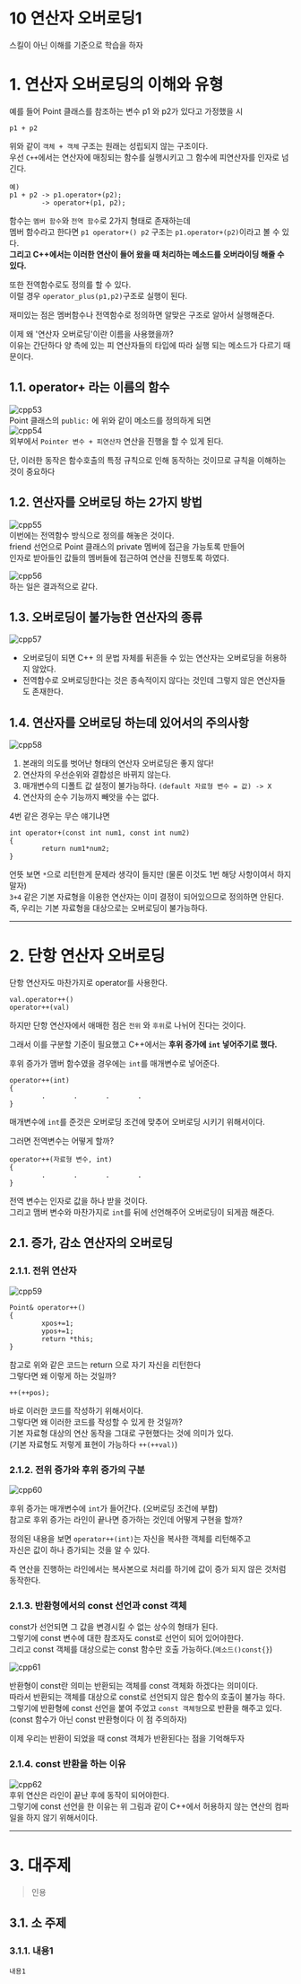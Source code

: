 10 연산자 오버로딩1
=======================
스킬이 아닌 이해를 기준으로 학습을 하자     
# 1. 연산자 오버로딩의 이해와 유형         
예를 들어 Point 클래스를 참조하는 변수 p1 와 p2가 있다고 가정했을 시     
```
p1 + p2
```
위와 같이 ```객체 + 객체``` 구조는 원래는 성립되지 않는 구조이다.            
우선 ```C++```에서는 연산자에 매칭되는 함수를 실행시키고 그 함수에 피연산자를 인자로 넘긴다.   
```
예)
p1 + p2 -> p1.operator+(p2);
        -> operator+(p1, p2);
```   
함수는 ```멤버 함수```와 ```전역 함수```로 2가지 형태로 존재하는데          
멤버 함수라고 한다면 ```p1 operator+() p2``` 구조는 ```p1.operator+(p2)```이라고 볼 수 있다.    
**그리고 C++에서는 이러한 연산이 들어 왔을 때 처리하는 메소드를 오버라이딩 해줄 수 있다.**        
  
또한 전역함수로도 정의를 할 수 있다.   
이럴 경우  ```operator_plus(p1,p2)```구조로 실행이 된다.        
   
재미있는 점은 멤버함수나 전역함수로 정의하면 알맞은 구조로 알아서 실행해준다.     
   
이제 왜 '연산자 오버로딩'이란 이름을 사용했을까?       
이유는 간단하다 양 측에 있는 피 연산자들의 타입에 따라 실행 되는 메소드가 다르기 때문이다.  

## 1.1. operator+ 라는 이름의 함수
![cpp53](https://user-images.githubusercontent.com/50267433/74907793-68e3ab80-53f7-11ea-8bd4-fc571e2d0638.PNG)    
Point 클래스의 ```public:``` 에 위와 같이 메소드를 정의하게 되면     
![cpp54](https://user-images.githubusercontent.com/50267433/74907542-e824af80-53f6-11ea-8133-54912833fddc.PNG)      
외부에서 ```Pointer 변수 + 피연산자``` 연산을 진행을 할 수 있게 된다.        
         
단, 이러한 동작은 함수호출의 특정 규칙으로 인해 동작하는 것이므로 규칙을 이해하는 것이 중요하다   
    
## 1.2. 연산자를 오버로딩 하는 2가지 방법  
![cpp55](https://user-images.githubusercontent.com/50267433/74907970-e7404d80-53f7-11ea-949f-2716870dc248.PNG)      
이번에는 전역함수 방식으로 정의를 해놓은 것이다.      
friend 선언으로 Point 클래스의 private 멤버에 접근을 가능토록 만들어   
인자로 받아들인 값들의 멤버들에 접근하여 연산을 진행토록 하였다.   
   
![cpp56](https://user-images.githubusercontent.com/50267433/74907983-edcec500-53f7-11ea-8d5a-f0a45c79b18e.PNG)   
하는 일은 결과적으로 같다.    
    
## 1.3. 오버로딩이 불가능한 연산자의 종류        
![cpp57](https://user-images.githubusercontent.com/50267433/74908332-f2e04400-53f8-11ea-8056-b3bb30ad969c.PNG)
   
* 오버로딩이 되면 C++ 의 문법 자체를 뒤흔들 수 있는 연산자는 오버로딩을 허용하지 않았다.   
* 전역함수로 오버로딩한다는 것은 종속적이지 않다는 것인데 그렇지 않은 연산자들도 존재한다.     
     
## 1.4. 연산자를 오버로딩 하는데 있어서의 주의사항  
![cpp58](https://user-images.githubusercontent.com/50267433/74908339-fa9fe880-53f8-11ea-8ba9-c9d7c0f23674.PNG)

1. 본래의 의도를 벗어난 형태의 연산자 오버로딩은 좋지 않다!   
2. 연산자의 우선순위와 결합성은 바뀌지 않는다.  
3. 매개변수의 디폴트 값 설정이 불가능하다. ```(default 자료형 변수 = 값) -> X ```  
4. 연산자의 순수 기능까지 빼앗을 수는 없다.   

4번 같은 경우는 무슨 얘기냐면 
```
int operator+(const int num1, const int num2)
{
        return num1*num2;    
}  
```
언뜻 보면 ```*```으로 리턴한게 문제라 생각이 들지만 (물론 이것도 1번 해당 사항이여서 하지 말자)        
```3+4``` 같은 기본 자료형을 이용한 연산자는 이미 결정이 되어있으므로 정의하면 안된다.       
즉, 우리는 기본 자료형을 대상으로는 오버로딩이 불가능하다.     
      
***
# 2. 단항 연산자 오버로딩   
단항 연산자도 마찬가지로 operator를 사용한다.  
```
val.operator++()
operator++(val)
```
하지만 단항 연산자에서 애매한 점은 ```전위``` 와 ```후위```로 나뉘어 진다는 것이다.         
        
그래서 이를 구분할 기준이 필요했고 C++에서는 **후위 증가에 ```int``` 넣어주기로 했다.**        
          
후위 증가가 맴버 함수였을 경우에는 ```int```를 매개변수로 넣어준다.                   
```
operator++(int)
{
        .       .       .       .       
}
```
매개변수에 ```int```를 준것은 오버로딩 조건에 맞추어 오버로딩 시키기 위해서이다.              
          
그러면 전역변수는 어떻게 할까?      
```    
operator++(자료형 변수, int)
{
        .       .       .       .       
}
```
전역 변수는 인자로 값을 하나 받을 것이다.       
그리고 맴버 변수와 마찬가지로 ```int```를 뒤에 선언해주어 오버로딩이 되게끔 해준다.         
           
## 2.1. 증가, 감소 연산자의 오버로딩  
### 2.1.1. 전위 연산자   
![cpp59](https://user-images.githubusercontent.com/50267433/74913448-fe853800-5403-11ea-8647-84b343be916e.PNG)     
          
```
Point& operator++()
{
        xpos+=1;
        ypos+=1;
        return *this;
}
```
참고로 위와 같은 코드는 return 으로 자기 자신을 리턴한다   
그렇다면 왜 이렇게 하는 것일까?   
```
++(++pos);
```
바로 이러한 코드를 작성하기 위해서이다.       
그렇다면 왜 이러한 코드를 작성할 수 있게 한 것일까?         
기본 자료형 대상의 연산 동작을 그대로 구현했다는 것에 의미가 있다.       
(기본 자료형도 저렇게 표현이 가능하다 ```++(++val)```)       
   
### 2.1.2. 전위 증가와 후위 증가의 구분     
![cpp60](https://user-images.githubusercontent.com/50267433/74914263-7d2ea500-5405-11ea-9bfa-87c6074adfcd.PNG)     
         
후위 증가는 매개변수에 ```int```가 들어간다. (오버로딩 조건에 부합)       
참고로 후위 증가는 라인이 끝나면 증가하는 것인데 어떻게 구현을 할까?       
      
정의된 내용을 보면 ```operator++(int)```는 자신을 복사한 객체를 리턴해주고          
자신은 값이 하나 증가되는 것을 알 수 있다.       
          
즉 연산을 진행하는 라인에서는 복사본으로 처리를 하기에 값이 증가 되지 않은 것처럼 동작한다.      
   
### 2.1.3. 반환형에서의 const 선언과 const 객체  
const가 선언되면 그 값을 변경시킬 수 없는 상수의 형태가 된다.    
그렇기에 const 변수에 대한 참조자도 const로 선언이 되어 있어야한다.      
그리고 const 객체를 대상으로는 const 함수만 호출 가능하다.(```메소드()const{}```)  
        
![cpp61](https://user-images.githubusercontent.com/50267433/74915534-c253d680-5407-11ea-8471-7e18b899ed68.PNG)          
             
반환형이 const란 의미는 반환되는 객체를 const 객체화 하겠다는 의미이다.            
따라서 반환되는 객체를 대상으로 const로 선언되지 않은 함수의 호출이 불가능 하다.          
그렇기에 반환형에 const 선언을 붙여 주었고 ```const 객체형```으로 반환을 해주고 있다.          
(const 함수가 아닌 const 반환형이다 이 점 주의하자)         
        
이제 우리는 반환이 되었을 때 const 객체가 반환된다는 점을 기억해두자       
    
### 2.1.4. const 반환을 하는 이유    
![cpp62](https://user-images.githubusercontent.com/50267433/74917709-4c516e80-540b-11ea-9322-f9a2d0f871c0.PNG)    
후위 연산은 라인이 끝난 후에 동작이 되어야한다.     
그렇기에 const 선언을 한 이유는 위 그림과 같이 C++에서 허용하지 않는 연산의 컴파일을 하지 않기 위해서이다.  
     
***
# 3. 대주제
> 인용
## 3.1. 소 주제
### 3.1.1. 내용1
```
내용1
```
